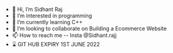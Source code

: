 - 👋 Hi, I’m Sidhant Raj
- 👀 I’m interested in programming
- 🌱 I’m currently learning C++
- 💞️ I’m looking to collaborate on Building a Ecommerce Website
- 📫 How to reach me -- Insta @Sidhant.rajj 
- ⌛ GIT HUB EXPIRY 1ST JUNE 2022
<!---
yash-jaiswal/yash-jaiswal is a ✨ special ✨ repository because its `README.md` (this file) appears on your GitHub profile.
You can click the Preview link to take a look at your changes.
--->
